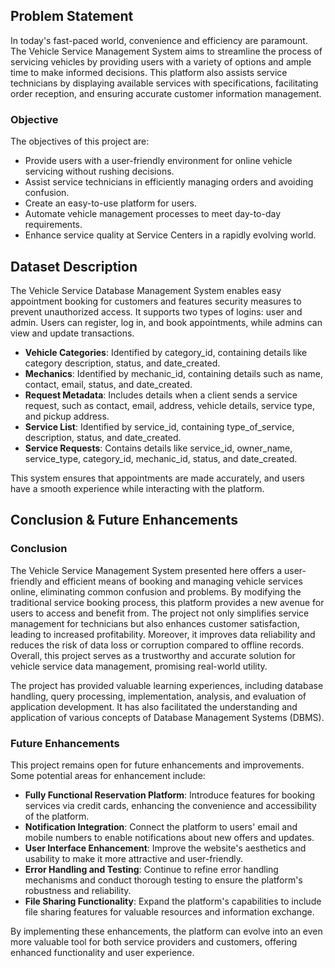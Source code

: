 ## Problem Statement

In today's fast-paced world, convenience and efficiency are paramount. The Vehicle Service Management System aims to streamline the process of servicing vehicles by providing users with a variety of options and ample time to make informed decisions. This platform also assists service technicians by displaying available services with specifications, facilitating order reception, and ensuring accurate customer information management.

### Objective

The objectives of this project are:

- Provide users with a user-friendly environment for online vehicle servicing without rushing decisions.
- Assist service technicians in efficiently managing orders and avoiding confusion.
- Create an easy-to-use platform for users.
- Automate vehicle management processes to meet day-to-day requirements.
- Enhance service quality at Service Centers in a rapidly evolving world.

## Dataset Description

The Vehicle Service Database Management System enables easy appointment booking for customers and features security measures to prevent unauthorized access. It supports two types of logins: user and admin. Users can register, log in, and book appointments, while admins can view and update transactions.

- **Vehicle Categories**: Identified by category_id, containing details like category description, status, and date_created.
- **Mechanics**: Identified by mechanic_id, containing details such as name, contact, email, status, and date_created.
- **Request Metadata**: Includes details when a client sends a service request, such as contact, email, address, vehicle details, service type, and pickup address.
- **Service List**: Identified by service_id, containing type_of_service, description, status, and date_created.
- **Service Requests**: Contains details like service_id, owner_name, service_type, category_id, mechanic_id, status, and date_created.

This system ensures that appointments are made accurately, and users have a smooth experience while interacting with the platform.

## Conclusion & Future Enhancements

### Conclusion

The Vehicle Service Management System presented here offers a user-friendly and efficient means of booking and managing vehicle services online, eliminating common confusion and problems. By modifying the traditional service booking process, this platform provides a new avenue for users to access and benefit from. The project not only simplifies service management for technicians but also enhances customer satisfaction, leading to increased profitability. Moreover, it improves data reliability and reduces the risk of data loss or corruption compared to offline records. Overall, this project serves as a trustworthy and accurate solution for vehicle service data management, promising real-world utility.

The project has provided valuable learning experiences, including database handling, query processing, implementation, analysis, and evaluation of application development. It has also facilitated the understanding and application of various concepts of Database Management Systems (DBMS).

### Future Enhancements

This project remains open for future enhancements and improvements. Some potential areas for enhancement include:

- **Fully Functional Reservation Platform**: Introduce features for booking services via credit cards, enhancing the convenience and accessibility of the platform.
- **Notification Integration**: Connect the platform to users' email and mobile numbers to enable notifications about new offers and updates.
- **User Interface Enhancement**: Improve the website's aesthetics and usability to make it more attractive and user-friendly.
- **Error Handling and Testing**: Continue to refine error handling mechanisms and conduct thorough testing to ensure the platform's robustness and reliability.
- **File Sharing Functionality**: Expand the platform's capabilities to include file sharing features for valuable resources and information exchange.

By implementing these enhancements, the platform can evolve into an even more valuable tool for both service providers and customers, offering enhanced functionality and user experience.
